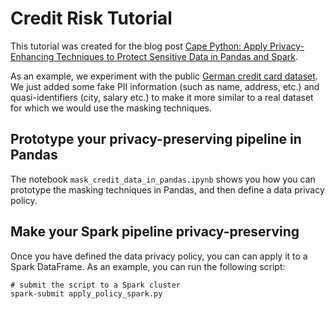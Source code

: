 # Credit Risk Tutorial

This tutorial was created for the blog post [Cape Python: Apply Privacy-Enhancing Techniques to Protect Sensitive Data in Pandas and Spark](https://medium.com/dropoutlabs/cape-python-apply-privacy-enhancing-techniques-to-protect-sensitive-data-in-pandas-and-spark-e0bf8c0d55db).

As an example, we experiment with the public [German credit card dataset](https://archive.ics.uci.edu/ml/datasets/statlog+(german+credit+data)). We just added some fake PII information (such as name, address, etc.) and quasi-identifiers (city, salary etc.) to make it more similar to a real dataset for which we would use the masking techniques. 

## Prototype your privacy-preserving pipeline in Pandas

The notebook `mask_credit_data_in_pandas.ipynb` shows you how you can prototype the masking techniques in Pandas, and then define a data privacy policy.

## Make your Spark pipeline privacy-preserving
Once you have defined the data privacy policy, you can can apply it to a Spark DataFrame. As an example, you can run the following script:
```
# submit the script to a Spark cluster
spark-submit apply_policy_spark.py
```
